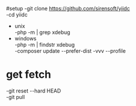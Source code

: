 #setup
-git clone https://github.com/sirensoft/yiidc  
-cd yiidc  

- unix  
-php -m | grep xdebug  
- windows  
-php -m | findstr xdebug  
-composer update --prefer-dist -vvv --profile  

# get fetch
-git reset --hard HEAD  
-git pull  
